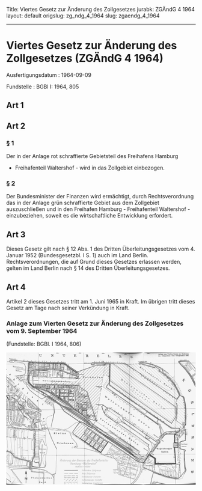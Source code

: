 Title: Viertes Gesetz zur Änderung des Zollgesetzes
jurabk: ZGÄndG 4 1964
layout: default
origslug: zg_ndg_4_1964
slug: zgaendg_4_1964

---

# Viertes Gesetz zur Änderung des Zollgesetzes (ZGÄndG 4 1964)

Ausfertigungsdatum
:   1964-09-09

Fundstelle
:   BGBl I: 1964, 805



## Art 1



## Art 2



### § 1

Der in der Anlage rot schraffierte Gebietsteil des Freihafens Hamburg
- Freihafenteil Waltershof - wird in das Zollgebiet einbezogen.


### § 2

Der Bundesminister der Finanzen wird ermächtigt, durch
Rechtsverordnung das in der Anlage grün schraffierte Gebiet aus dem
Zollgebiet auszuschließen und in den Freihafen Hamburg - Freihafenteil
Waltershof - einzubeziehen, soweit es die wirtschaftliche Entwicklung
erfordert.


## Art 3

Dieses Gesetz gilt nach § 12 Abs. 1 des Dritten Überleitungsgesetzes
vom 4. Januar 1952 (Bundesgesetzbl. I S. 1) auch im Land Berlin.
Rechtsverordnungen, die auf Grund dieses Gesetzes erlassen werden,
gelten im Land Berlin nach § 14 des Dritten Überleitungsgesetzes.


## Art 4

Artikel 2 dieses Gesetzes tritt am 1. Juni 1965 in Kraft. Im übrigen
tritt dieses Gesetz am Tage nach seiner Verkündung in Kraft.


### Anlage zum Vierten Gesetz zur Änderung des Zollgesetzes vom 9. September 1964

(Fundstelle: BGBl. I 1964, 806)

![bgbl1_1964_j0806_0010.jpg](bgbl1_1964_j0806_0010.jpg)
